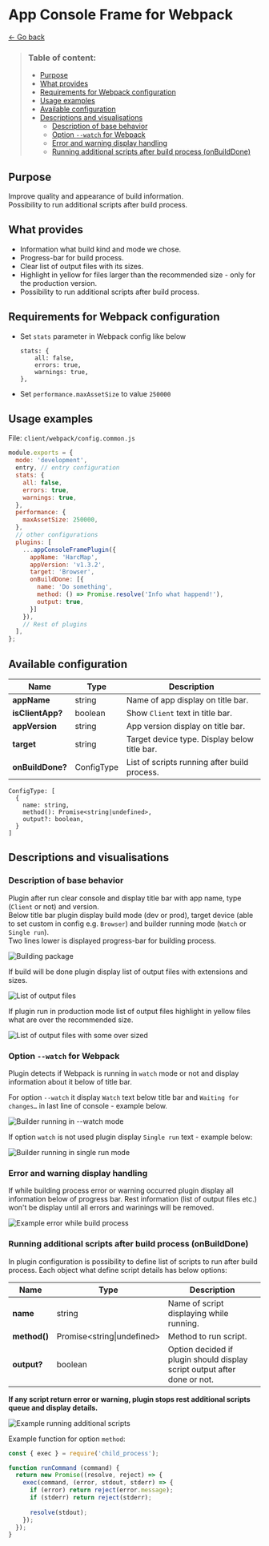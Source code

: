 App Console Frame for Webpack
==================

[← Go back](../README.md)

>  ### Table of content:
>  * [Purpose](#purpose)
>  * [What provides](#what-provides)
>  * [Requirements for Webpack configuration](#requirements-for-webpack-configuration)
>  * [Usage examples](#usage-examples)
>  * [Available configuration](#available-configuration)
>  * [Descriptions and visualisations](#descriptions-and-visualisations)
>    + [Description of base behavior](#description-of-base-behavior)
>    + [Option `--watch` for Webpack](#option---watch-for-webpack)
>    + [Error and warning display handling](#error-and-warning-display-handling)
>    + [Running additional scripts after build process (onBuildDone)](#running-additional-scripts-after-build-process-onbuilddone)

Purpose
---------

Improve quality and appearance of build information.  
Possibility to run additional scripts after build process.

What provides
---------------

* Information what build kind and mode we chose.
* Progress-bar for build process.
* Clear list of output files with its sizes.
* Highlight in yellow for files larger than the recommended size - only for the production version.
* Possibility to run additional scripts after build process.

Requirements for Webpack configuration
----------------------------------------

* Set `stats` parameter in Webpack config like below

  ```
  stats: {
      all: false,
      errors: true,
      warnings: true,
  },
  ```

* Set `performance.maxAssetSize` to value `250000`


Usage examples
----------------

File: `client/webpack/config.common.js`

```js
module.exports = {
  mode: 'development',
  entry, // entry configuration
  stats: {
    all: false,
    errors: true,
    warnings: true,
  },
  performance: {
    maxAssetSize: 250000,
  },
  // other configurations
  plugins: [
    ...appConsoleFramePlugin({
      appName: 'HarcMap',
      appVersion: 'v1.3.2',
      target: 'Browser',
      onBuildDone: [{
        name: 'Do something',
        method: () => Promise.resolve('Info what happend!'),
        output: true,
      }]
    }),
    // Rest of plugins
  ],
};
```

Available configuration
-------------------------

| Name             | Type       | Description                                                                                                                                                            |
|------------------|------------|------------------------------------------------------------------------------------------------------------------------------------------------------------------------|
| **appName**      | string     | Name of app display on title bar.                                                                                                                                      |
| **isClientApp?** | boolean    | Show `Client` text in title bar.                                                                                                                                       |
| **appVersion**   | string     | App version display on title bar.                                                                                                                                      |
| **target**       | string     | Target device type. Display below title bar.                                                                                                                           |
| **onBuildDone?** | ConfigType | List of scripts running after build process. |

```
ConfigType: [
  { 
    name: string, 
    method(): Promise<string|undefined>,
    output?: boolean,
  }
]
```


Descriptions and visualisations
----------------------------------

### Description of base behavior

Plugin after run clear console and display title bar with app name, type (`Client` or not) and version.  
Below title bar plugin display build mode (dev or prod), target device (able to set custom in config e.g. `Browser`) and builder running mode (`Watch` or `Single run`).  
Two lines lower is displayed progress-bar for building process.

![](app-console-frame/1.png "Building package")

If build will be done plugin display list of output files with extensions and sizes.

![](app-console-frame/2.png "List of output files")

If plugin run in production mode list of output files highlight in yellow files what are over the recommended size.

![](app-console-frame/3.png "List of output files with some over sized")

### Option `--watch` for Webpack

Plugin detects if Webpack is running in `watch` mode or not and display information about it below of title bar.

For option `--watch` it display `Watch` text below title bar and `Waiting for changes…` in last line of console - example below.

![](app-console-frame/4.png "Builder running in --watch mode")

If option `watch` is not used plugin display `Single run` text - example below:

![](app-console-frame/5.png "Builder running in single run mode")

### Error and warning display handling

If while building process error or warning occurred plugin display all information below of progress bar. Rest information (list of output files etc.) won't be display until all errors and warinings will be removed.

![](app-console-frame/6.png "Example error while build process")

### Running additional scripts after build process (onBuildDone)

In plugin configuration is possibility to define list of scripts to run after build process. Each object what define script details has below options:

| Name         | Type                            | Description                                                              |
|--------------|---------------------------------|--------------------------------------------------------------------------|
| **name**     | string                          | Name of script displaying while running.                                 |
| **method()** | Promise<string&vert;undefined>  | Method to run script.                                                    |
| **output?**  | boolean                         | Option decided if plugin should display script output after done or not. |

**If any script return error or warning, plugin stops rest additional scripts queue and display details.**

![](app-console-frame/7.png "Example running additional scripts")

Example function for option `method`:
```js
const { exec } = require('child_process');

function runCommand (command) {
  return new Promise((resolve, reject) => {
    exec(command, (error, stdout, stderr) => {
      if (error) return reject(error.message);
      if (stderr) return reject(stderr);
      
      resolve(stdout);
    });
  });
}
```
